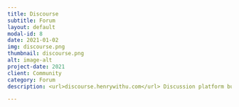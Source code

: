 ```yaml
---
title: Discourse
subtitle: Forum
layout: default
modal-id: 8
date: 2021-01-02
img: discourse.png
thumbnail: discourse.png
alt: image-alt
project-date: 2021
client: Community
category: Forum
description: <url>discourse.henrywithu.com</url> Discussion platform built for the next decade of the Internet, including mailing list, discussion forum, long-form chat room.

---
```

